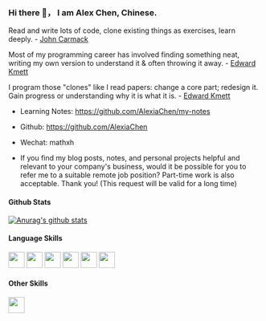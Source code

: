 ### Hi there 👋， I am Alex Chen, Chinese.
 
 Read and write lots of code, clone existing things as exercises, learn deeply.  - [John Carmack](https://twitter.com/ID_AA_Carmack/status/735315594262745088)
 
 Most of my programming career has involved finding something neat, writing my own version to understand it & often throwing it away. - [Edward Kmett](https://twitter.com/kmett/status/738675156583866370)
 
 I program those "clones" like I read papers: change a core part; redesign it. Gain progress or understanding why it is what it is. - [Edward Kmett](https://twitter.com/kmett/status/738675988972834817)

* Learning Notes: https://github.com/AlexiaChen/my-notes
* Github: https://github.com/AlexiaChen
* Wechat: mathxh

* If you find my blog posts, notes, and personal projects helpful and relevant to your company's business, would it be possible for you to refer me to a suitable remote job position? Part-time work is also acceptable. Thank you! (This request will be valid for a long time)

#### Github Stats

[![Anurag's github stats](https://github-readme-stats.vercel.app/api?username=AlexiaChen&theme=gruvbox)](https://github.com/anuraghazra/github-readme-stats) 

#### Language Skills

<code><img height="32" width="32" src="https://unpkg.com/simple-icons@v3/icons/python.svg" /></code>
<code><img height="32" width="32" src="https://unpkg.com/simple-icons@v3/icons/cplusplus.svg" /></code>
<code><img height="32" width="32" src="https://unpkg.com/simple-icons@v3/icons/go.svg" /></code>
<code><img height="32" width="32" src="https://unpkg.com/simple-icons@v3/icons/rust.svg" /></code>
<code><img height="32" width="32" src="https://unpkg.com/simple-icons@3.13.0/icons/csharp.svg"/></code>
<code><img height="32" width="32" src="https://unpkg.com/simple-icons@v3/icons/javascript.svg" /></code>

#### Other Skills

<code><img height="32" width="32" src="https://unpkg.com/simple-icons@v3/icons/linux.svg" /></code>








